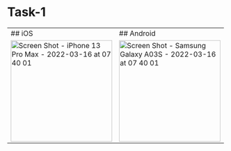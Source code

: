 # Task-1

<table>
<tr>
<td> 
 ## iOS 

<td> 
 ## Android 

<tr><td>

<img width="233" alt="Screen Shot - iPhone 13 Pro Max - 2022-03-16 at 07 40 01" src="https://user-images.githubusercontent.com/33307043/158506029-b8d95812-9533-40ff-910f-6410e49ffce9.png">
  
<td>
  
<img width="233" alt="Screen Shot - Samsung Galaxy A03S - 2022-03-16 at 07 40 01" src="https://user-images.githubusercontent.com/33307043/158506538-8d8622b2-85f8-4a24-ab71-ad516bac9d50.jpg">
  
<tr>




